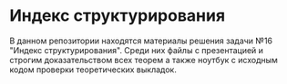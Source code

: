 # Индекс структурирования

В данном репозитории находятся материалы решения задачи №16 "Индекс структурирования". Среди них файлы с презентацией и строгим доказательством всех теорем а также ноутбук с исходным кодом проверки теоретических выкладок.
